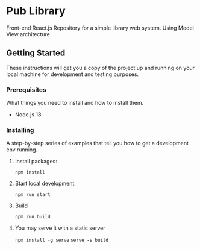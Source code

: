 # Pub Library

Front-end React.js Repository for a simple library web system. Using Model View architecture

## Getting Started

These instructions will get you a copy of the project up and running on your local machine for development and testing purposes.

### Prerequisites

What things you need to install and how to install them.

- Node.js 18

### Installing

A step-by-step series of examples that tell you how to get a development env running.

1. Install packages:

   ``` npm install ```

2. Start local development:

   ``` npm run start ```

3. Build

   ``` npm run build ```

4. You may serve it with a static server

   ``` npm install -g serve ```
   ``` serve -s build ```
